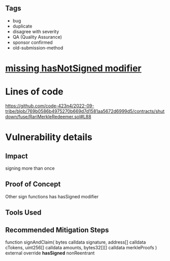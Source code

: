 ## Tags

- bug
- duplicate
- disagree with severity
- QA (Quality Assurance)
- sponsor confirmed
- old-submission-method

# [missing  hasNotSigned modifier](https://github.com/code-423n4/2022-09-tribe-findings/issues/27) 

# Lines of code

https://github.com/code-423n4/2022-09-tribe/blob/769b0586b4975270b669d7d1581aa5672d6999d5/contracts/shutdown/fuse/RariMerkleRedeemer.sol#L88


# Vulnerability details

## Impact
signing more than once

## Proof of Concept
Other sign functions has hasSigned modifier

## Tools Used

## Recommended Mitigation Steps
function signAndClaim(
        bytes calldata signature,
        address[] calldata cTokens,
        uint256[] calldata amounts,
        bytes32[][] calldata merkleProofs
    ) external override **hasSigned** nonReentrant

